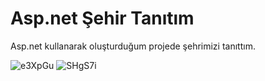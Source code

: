 <h1> Asp.net Şehir Tanıtım </h1>
<p>Asp.net kullanarak oluşturduğum projede şehrimizi tanıttım. </p>
<img class="my-4" src="https://i.hizliresim.com/e3XpGu.png" alt="e3XpGu">
<img class="my-4" src="https://i.hizliresim.com/SHgS7i.png" alt="SHgS7i">
